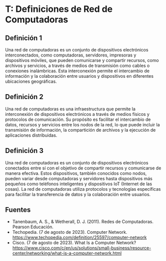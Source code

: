 # T: Definiciones de Red de Computadoras

<!-- <center> -->
<!-- <br/> -->
<!-- <br/> -->
<!-- <br/> -->
<!-- <br/> -->
<!-- # Benemerita Universidad Autónoma de Puebla -->
<!-- <br/> -->
<!-- <br/> -->
<!-- <br/> -->
<!-- <br/> -->
<!-- <br/> -->
<!-- <img src="https://upload.wikimedia.org/wikipedia/commons/a/a7/Logo_de_la_BUAP.svg" width="150" /> -->
<!-- <br/> -->
<!-- <br/> -->
<!-- <br/> -->
<!-- <br/> -->
<!-- ## Modelo de Redes -->
<!-- <br/> -->
<!-- <br/> -->
<!-- <br/> -->
<!-- <br/> -->
<!-- ### Miguel Angel Hernández Moreno -->
<!-- ### 202040727 -->
<!-- <br/> -->
<!-- <br/> -->
<!-- <br/> -->
<!-- <br/> -->
<!-- </center> -->

## Definición 1

Una red de computadoras es un conjunto de dispositivos electrónicos interconectados, como computadoras, servidores, impresoras y dispositivos móviles, que pueden comunicarse y compartir recursos, como archivos y servicios, a través de medios de transmisión como cables o conexiones inalámbricas. Esta interconexión permite el intercambio de información y la colaboración entre usuarios y dispositivos en diferentes ubicaciones geográficas.

## Definición 2

Una red de computadoras es una infraestructura que permite la interconexión de dispositivos electrónicos a través de medios físicos y protocolos de comunicación. Su propósito es facilitar el intercambio de datos, recursos y servicios entre los nodos de la red, lo que puede incluir la transmisión de información, la compartición de archivos y la ejecución de aplicaciones distribuidas.

## Definición 3
Una red de computadoras es un conjunto de dispositivos electrónicos conectados entre sí con el objetivo de compartir recursos y comunicarse de manera efectiva. Estos dispositivos, también conocidos como nodos, pueden variar desde computadoras y servidores hasta dispositivos más pequeños como teléfonos inteligentes y dispositivos IoT (Internet de las cosas). La red de computadoras utiliza protocolos y tecnologías específicas para facilitar la transferencia de datos y la colaboración entre usuarios.

## Fuentes

- Tanenbaum, A. S., & Wetherall, D. J. (2011). Redes de Computadoras. Pearson Educación.
- Techopedia. (7 de agosto de 2023). Computer Network. https://www.techopedia.com/definition/25597/computer-network
- Cisco. (7 de agosto de 2023). What Is a Computer Network? https://www.cisco.com/c/en/us/solutions/small-business/resource-center/networking/what-is-a-computer-network.html
